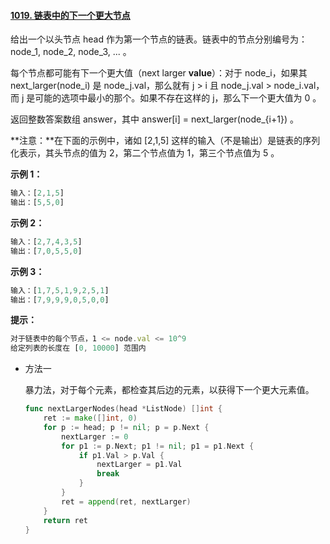 #### [1019. 链表中的下一个更大节点](https://leetcode-cn.com/problems/next-greater-node-in-linked-list/)

给出一个以头节点 head 作为第一个节点的链表。链表中的节点分别编号为：node_1, node_2, node_3, ... 。

每个节点都可能有下一个更大值（next larger **value**）：对于 node_i，如果其 next_larger(node_i) 是 node_j.val，那么就有 j > i 且  node_j.val > node_i.val，而 j 是可能的选项中最小的那个。如果不存在这样的 j，那么下一个更大值为 0 。

返回整数答案数组 answer，其中 answer[i] = next_larger(node_{i+1}) 。

**注意：**在下面的示例中，诸如 [2,1,5] 这样的输入（不是输出）是链表的序列化表示，其头节点的值为 2，第二个节点值为 1，第三个节点值为 5 。

**示例 1：**

```js
输入：[2,1,5]
输出：[5,5,0]
```

**示例 2：**

```js
输入：[2,7,4,3,5]
输出：[7,0,5,5,0]
```

**示例 3：**

```js
输入：[1,7,5,1,9,2,5,1]
输出：[7,9,9,9,0,5,0,0]
```

**提示：**

```js
对于链表中的每个节点，1 <= node.val <= 10^9
给定列表的长度在 [0, 10000] 范围内
```

- 方法一

  暴力法，对于每个元素，都检查其后边的元素，以获得下一个更大元素值。

  ```go
  func nextLargerNodes(head *ListNode) []int {
      ret := make([]int, 0)
      for p := head; p != nil; p = p.Next {
          nextLarger := 0
          for p1 := p.Next; p1 != nil; p1 = p1.Next {
              if p1.Val > p.Val {
                  nextLarger = p1.Val
                  break
              }
          }
          ret = append(ret, nextLarger)
      }
      return ret
  }
  ```